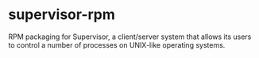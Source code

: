 # supervisor-rpm
RPM packaging for Supervisor, a client/server system that allows its users to control a number of processes on UNIX-like operating systems.
